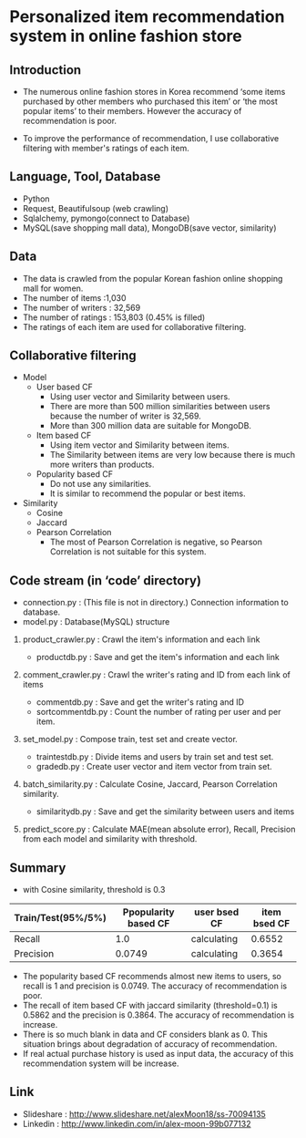 # Personalized item recommendation system in online fashion store



##	Introduction
*  The numerous online fashion stores in Korea recommend ‘some items purchased by other members who purchased this item’ or ‘the most popular items’ to their members. However the accuracy of recommendation is poor.

*  To improve the performance of recommendation, I use collaborative filtering with member's ratings of each item.

##	Language, Tool, Database
*	Python
*	Request, Beautifulsoup (web crawling)
*	Sqlalchemy, pymongo(connect to Database)
*	MySQL(save shopping mall data), MongoDB(save vector, similarity)

##	Data
*	The data is crawled from the popular Korean fashion online shopping mall for women.
*	The number of items :1,030
*	The number of writers : 32,569
*	The number of ratings : 153,803 (0.45% is filled)
*	The ratings of each item are used for collaborative filtering.

##	Collaborative filtering
* Model
	*	User based CF
		*	Using user vector and Similarity between users.
		*	There are more than 500 million similarities between users because the number of writer is 32,569.
		*	More than 300 million data are suitable for MongoDB.
	*	Item based CF
		*	Using item vector and Similarity between items.
		*	The Similarity between items are very low because there is much more writers than products.
	*	Popularity based CF
		*	Do not use any similarities.
		*	It is similar to recommend the popular or best items.
*	Similarity
	*	Cosine
	*	Jaccard
	*	Pearson Correlation
		*	The most of Pearson Correlation is negative, so Pearson Correlation is not suitable for this system.

##	Code stream (in ‘code’ directory)
*	connection.py : (This file is not in directory.) Connection information to database.
*	model.py : Database(MySQL) structure

1. product_crawler.py : Crawl the item's information and each link
	* productdb.py : Save and get the item's information and each link

2. comment_crawler.py : Crawl the writer's rating and ID from each link of items
	* commentdb.py : Save and get the writer's rating and ID
	* sortcommentdb.py : Count the number of rating per user and per item.

3. set_model.py : Compose train, test set and create vector.
	*	traintestdb.py : Divide items and users by train set and test set.
	*	gradedb.py : Create user vector and item vector from train set.

4. batch_similarity.py : Calculate Cosine, Jaccard, Pearson Correlation similarity.
	* similaritydb.py : Save and get the similarity between users and items

5. predict_score.py : Calculate MAE(mean absolute error), Recall, Precision from each model and similarity with threshold.



##	Summary
* with Cosine similarity, threshold is 0.3

Train/Test(95%/5%) | Ppopularity based CF | user bsed CF | item bsed CF
------------------ | -------------------- |--------------| ------------
Recall             | 1.0 				  | calculating  |0.6552
Precision          | 0.0749 			  | calculating  |0.3654


*	The popularity based CF recommends almost new items to users, so recall is 1 and precision is 0.0749. The accuracy of recommendation is poor.
*	The recall of item based CF with jaccard similarity (threshold=0.1) is 0.5862 and the precision is 0.3864. The accuracy of recommendation is increase.
*	There is so much blank in data and CF considers blank as 0. This situation brings about degradation of accuracy of recommendation.
*	If real actual purchase history is used as input data, the accuracy of this recommendation system will be increase.

## Link
* Slideshare : http://www.slideshare.net/alexMoon18/ss-70094135
* Linkedin : http://www.linkedin.com/in/alex-moon-99b077132
